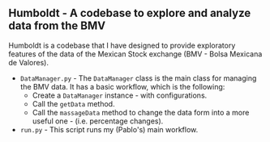 ## Humboldt - A codebase to explore and analyze data from the BMV
Humboldt is a codebase that I have designed to provide exploratory features of the data of the Mexican Stock exchange
(BMV - Bolsa Mexicana de Valores).

* `DataManager.py` - The `DataManager` class is the main class for managing the BMV data. It has a basic workflow,
which is the following:
    * Create a `DataManager` instance - with configurations.
    * Call the `getData` method.
    * Call the `massageData` method to change the data form into a more useful one - (i.e. percentage changes).
* `run.py` - This script runs my (Pablo's) main workflow.
